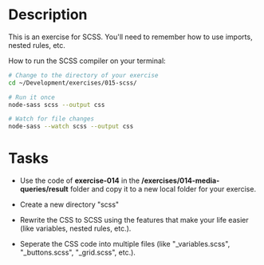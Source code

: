# Description

This is an exercise for SCSS. You'll need to remember how to use imports, nested rules, etc.

How to run the SCSS compiler on your terminal:

```bash
# Change to the directory of your exercise
cd ~/Development/exercises/015-scss/

# Run it once
node-sass scss --output css

# Watch for file changes
node-sass --watch scss --output css
```

# Tasks

* Use the code of **exercise-014** in the **/exercises/014-media-queries/result** folder and copy it to a new local folder for your exercise.

* Create a new directory "scss"

* Rewrite the CSS to SCSS using the features that make your life easier (like variables, nested rules, etc.).

* Seperate the CSS code into multiple files (like "_variables.scss", "_buttons.scss", "_grid.scss", etc.).
